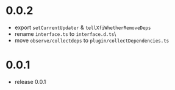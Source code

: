 # 0.0.2
-   export `setCurrentUpdater` & `tellXfiWhetherRemoveDeps`
-   rename `interface.ts` to `interface.d.ts`\
-   move `observe/collectdeps` to `plugin/collectDependencies.ts`

# 0.0.1
-   release 0.0.1
